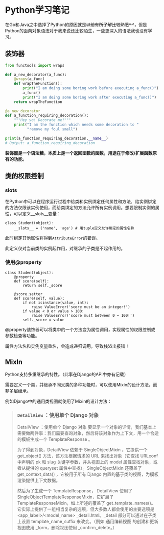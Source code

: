 # Python学习笔记

在Go和Java之中选择了Python的原因就是~~以前有所了解比较熟悉^ ^~~，但是Python的面向对象语法对于我来说还比较陌生，一些更深入的语法我也没有学习。

## 装饰器

```Python
from functools import wraps
 
def a_new_decorator(a_func):
    @wraps(a_func)
    def wrapTheFunction():
        print("I am doing some boring work before executing a_func()")
        a_func()
        print("I am doing some boring work after executing a_func()")
    return wrapTheFunction
 
@a_new_decorator
def a_function_requiring_decoration():
    """Hey yo! Decorate me!"""
    print("I am the function which needs some decoration to "
          "remove my foul smell")
 
print(a_function_requiring_decoration.__name__)
# Output: a_function_requiring_decoration
```

**装饰器是一个语法糖，本质上是一个返回函数的函数，用途在于修改/扩展函数原有的功能。**

## 类的权限控制

### slots

在Python中可以在程序运行过程中给类和实例绑定任何属性和方法，给实例绑定的方法仅限该实例使用，而给类绑定的方法允许所有实例调用。想要限制实例的属性，可以定义\_\_slots\_\_变量：

```
class Student(object):
    __slots__ = ('name', 'age') # 用tuple定义允许绑定的属性名称
```

此时绑定其他属性将得到`AttributeError`的错误。

此定义仅对当前类的实例起作用，对继承的子类是不起作用的。

### 使用@property

```
class Student(object):
    @property
    def score(self):
        return self._score

    @score.setter
    def score(self, value):
        if not isinstance(value, int):
            raise ValueError('score must be an integer!')
        if value < 0 or value > 100:
            raise ValueError('score must between 0 ~ 100!')
        self._score = value
```

@property装饰器可以将类中的一个方法变为属性调用，实现属性的权限控制或参数检查等功能。

属性方法名和实例变量重名，会造成递归调用，导致栈溢出报错！

## MixIn

Python支持多重继承的特性。（此事在Django的API中亦有记载）

需要定义一个类，并继承不同父类的多种功能时，可以使用Mixin的设计方法，而非多层继承。

例如Django中的通用类视图就使用了Mixin的设计方法：

> ### `DetailView` ：使用单个 Django 对象
>
> DetailView ：使用单个 Django 对象
> 要显示一个对象的详情，我们基本上需要做两件事：我们需要查询对象，然后将该对象作为上下文，用一个合适的模板生成一个 TemplateResponse 。
>
> 为了得到对象，DetailView 依赖于 SingleObjectMixin ，它提供一个 get_object() 方法，该方法根据请求的 URL 来找出对象（它查找 URLconf 中声明的 pk 和 slug 关键字参数，并从视图上的 model 属性查找对象，或者从提供的 queryset 属性中查找）。SingleObjectMixin 还覆盖了 get_context_data() ，它被用于所有 Django 内置的基于类的视图，为模板渲染提供上下文数据。
>
> 然后为了生成一个 TemplateResponse， DetailView 使用了 SingleObjectTemplateResponseMixin，它扩展了 TemplateResponseMixin，如上所述的覆盖了 get_template_names()。它实际上提供了一组相当复杂的选项，但大多数人都会使用的主要选项是 <app_label>/<model_name> _detail.html。_detail 部分可以通过在子类上设置 template_name_suffix 来改变。（例如 通用编辑视图 的创建和更新视图使用 _form，删除视图使用 _confirm_delete。）
